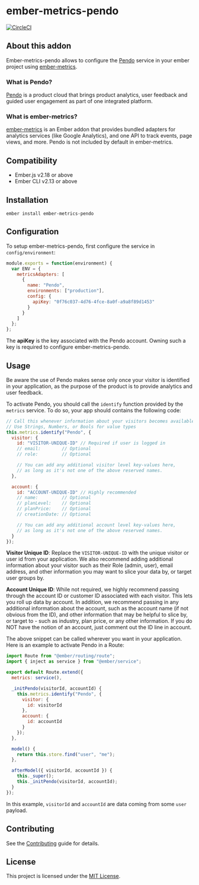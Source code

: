 # ember-metrics-pendo

[![CircleCI](https://circleci.com/gh/peopledoc/ember-metrics-pendo.svg?style=shield&circle-token=f894568aeb359b29b17340bda3b4a12121531ae2)](https://circleci.com/gh/peopledoc/ember-metrics-pendo)

## About this addon

Ember-metrics-pendo allows to configure the [Pendo](https://www.pendo.io) service in your ember project using [ember-metrics](https://github.com/poteto/ember-metrics).

### What is Pendo?

[Pendo](https://www.pendo.io) is a product cloud that brings product analytics, user feedback and guided user engagement as part of one integrated platform.

### What is ember-metrics?

[ember-metrics](https://github.com/poteto/ember-metrics) is an Ember addon that provides bundled adapters for analytics services (like Google Analytics), and one API to track events, page views, and more. Pendo is not included by default in ember-metrics.

## Compatibility

- Ember.js v2.18 or above
- Ember CLI v2.13 or above

## Installation

```
ember install ember-metrics-pendo
```

## Configuration

To setup ember-metrics-pendo, first configure the service in `config/environment`:

```javascript
module.exports = function(environment) {
  var ENV = {
    metricsAdapters: [
      {
        name: "Pendo",
        environments: ["production"],
        config: {
          apiKey: "0f76c037-4d76-4fce-8a0f-a9a8f89d1453"
        }
      }
    ]
  };
};
```

The **apiKey** is the key associated with the Pendo account. Owning such a key is required to configure ember-metrics-pendo.

## Usage

Be aware the use of Pendo makes sense only once your visitor is identified in your application, as the purpose of the product is to provide analytics and user feedback.

To activate Pendo, you should call the `identify` function provided by the `metrics` service. To do so, your app should contains the following code:

```js
// Call this whenever information about your visitors becomes available
// Use Strings, Numbers, or Bools for value types
this.metrics.identify("Pendo", {
  visitor: {
    id: "VISITOR-UNIQUE-ID" // Required if user is logged in
    // email:        // Optional
    // role:         // Optional

    // You can add any additional visitor level key-values here,
    // as long as it's not one of the above reserved names.
  },

  account: {
    id: "ACCOUNT-UNIQUE-ID" // Highly recommended
    // name:         // Optional
    // planLevel:    // Optional
    // planPrice:    // Optional
    // creationDate: // Optional

    // You can add any additional account level key-values here,
    // as long as it's not one of the above reserved names.
  }
});
```

**Visitor Unique ID**: Replace the `VISITOR-UNIQUE-ID` with the unique visitor or user id from your application. We also recommend adding additional information about your visitor such as their Role (admin, user), email address, and other information you may want to slice your data by, or target user groups by.

**Account Unique ID**: While not required, we highly recommend passing through the account ID or customer ID associated with each visitor. This lets you roll up data by account. In addition, we recommend passing in any additional information about the account, such as the account name (if not obvious from the ID), and other information that may be helpful to slice by, or target to - such as industry, plan price, or any other information. If you do NOT have the notion of an account, just comment out the ID line in account.

The above snippet can be called wherever you want in your application. Here is an example to activate Pendo in a Route:

```js
import Route from "@ember/routing/route";
import { inject as service } from "@ember/service";

export default Route.extend({
  metrics: service(),

  _initPendo(visitorId, accountId) {
    this.metrics.identify("Pendo", {
      visitor: {
        id: visitorId
      },
      account: {
        id: accountId
      }
    });
  },

  model() {
    return this.store.find("user", "me");
  },

  afterModel({ visitorId, accountId }) {
    this._super();
    this._initPendo(visitorId, accountId);
  }
});
```

In this example, `visitorId` and `accountId` are data coming from some `user` payload.

## Contributing

See the [Contributing](CONTRIBUTING.md) guide for details.

## License

This project is licensed under the [MIT License](LICENSE.md).
